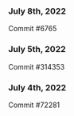 ### July 8th, 2022

Commit #6765

### July 5th, 2022

Commit #314353


### July 4th, 2022

Commit #72281
